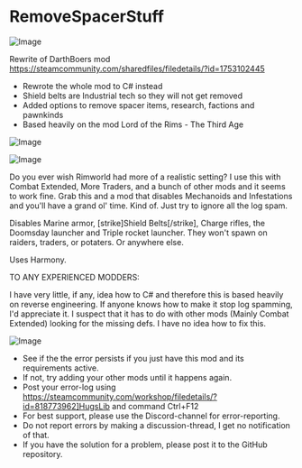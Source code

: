 # RemoveSpacerStuff

![Image](https://i.imgur.com/buuPQel.png)

Rewrite of DarthBoers mod
https://steamcommunity.com/sharedfiles/filedetails/?id=1753102445
	
- Rewrote the whole mod to C# instead
- Shield belts are Industrial tech so they will not get removed
- Added options to remove spacer items, research, factions and pawnkinds
- Based heavily on the mod Lord of the Rims - The Third Age
	
![Image](https://i.imgur.com/pufA0kM.png)

	
![Image](https://i.imgur.com/Z4GOv8H.png)


Do you ever wish Rimworld had more of a realistic setting? I use this with Combat Extended, More Traders, and a bunch of other mods and it seems to work fine. Grab this and a mod that disables Mechanoids and Infestations and you'll have a grand ol' time. Kind of. Just try to ignore all the log spam. 

Disables Marine armor, [strike]Shield Belts[/strike], Charge rifles, the Doomsday launcher and Triple rocket launcher. They won't spawn on raiders, traders, or potaters. Or anywhere else.


Uses Harmony.


TO ANY EXPERIENCED MODDERS:

I have very little, if any, idea how to C# and therefore this is based heavily on reverse engineering. If anyone knows how to make it stop log spamming, I'd appreciate it. I suspect that it has to do with other mods (Mainly Combat Extended) looking for the missing defs. I have no idea how to fix this.


![Image](https://i.imgur.com/PwoNOj4.png)



-  See if the the error persists if you just have this mod and its requirements active.
-  If not, try adding your other mods until it happens again.
-  Post your error-log using https://steamcommunity.com/workshop/filedetails/?id=818773962]HugsLib and command Ctrl+F12
-  For best support, please use the Discord-channel for error-reporting.
-  Do not report errors by making a discussion-thread, I get no notification of that.
-  If you have the solution for a problem, please post it to the GitHub repository.




